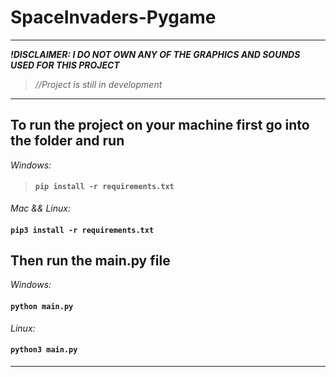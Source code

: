 # SpaceInvaders-Pygame
 
 ------------------------------------------------------------------------------------------------------------------------------------------------------------------
 
 ***!DISCLAIMER: I DO NOT OWN ANY OF THE GRAPHICS AND SOUNDS USED FOR THIS PROJECT***
 
 >*//Project is still in development*
 
 ------------------------------------------------------------------------------------------------------------------------------------------------------------------
 
 ## To run the project on your machine first go into the folder and run 
 
 *Windows:* 
 
 >#### ```pip install -r requirements.txt```
 
 *Mac && Linux:*
 
 #### ```pip3 install -r requirements.txt```
 
 ## Then run the main.py file
 
 *Windows:*
 
 #### ```python main.py```

*Linux:*

#### ```python3 main.py```

------------------------------------------------------------------------------------------------------------------------------------------------------------------
